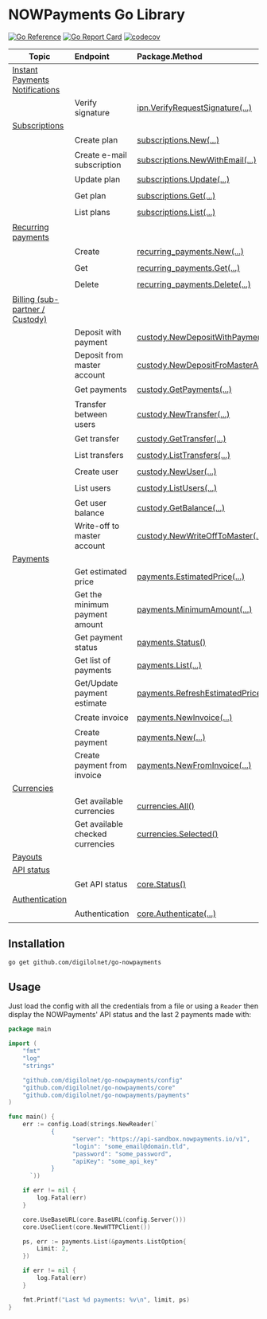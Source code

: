 # NOWPayments Go Library

[![Go Reference](https://pkg.go.dev/badge/github.com/digilolnet/go-nowpayments.svg)](https://pkg.go.dev/github.com/digilolnet/go-nowpayments)
[![Go Report Card](https://goreportcard.com/badge/github.com/digilolnet/go-nowpayments)](https://goreportcard.com/report/github.com/digilolnet/go-nowpayments)
[![codecov](https://codecov.io/gh/matm/go-nowpayments/branch/main/graph/badge.svg?token=AP16BAZR68)](https://codecov.io/gh/CIDgravity/go-nowpayments)

Topic|Endpoint|Package.Method|Implemented
---|:---|:---|:---:
[Instant Payments Notifications](https://documenter.getpostman.com/view/7907941/S1a32n38#689df54e-9f43-42b3-bfe8-9bcca0444a6a)|||Yes
||Verify signature|[ipn.VerifyRequestSignature(...)](https://pkg.go.dev/github.com/digilolnet/go-nowpayments/ipn#VerifyRequestSignature)|:heavy_check_mark:
[Subscriptions](https://documenter.getpostman.com/view/7907941/2s93JusNJt#7020882a-50d6-465f-bc9b-ff94909bc179)|||Yes
||Create plan|[subscriptions.New(...)](https://pkg.go.dev/github.com/digilolnet/go-nowpayments/subscriptions#New)|:heavy_check_mark:
||Create e-mail subscription|[subscriptions.NewWithEmail(...)](https://pkg.go.dev/github.com/digilolnet/go-nowpayments/subscriptions#NewWithEmail)|:heavy_check_mark:
||Update plan|[subscriptions.Update(...)](https://pkg.go.dev/github.com/digilolnet/go-nowpayments/pkg/subscriptions#Update)|:heavy_check_mark:
||Get plan|[subscriptions.Get(...)](https://pkg.go.dev/github.com/digilolnet/go-nowpayments/subscriptions#Get)|:heavy_check_mark:
||List plans|[subscriptions.List(...)](https://pkg.go.dev/github.com/digilolnet/go-nowpayments/subscriptions#List)|:heavy_check_mark:
[Recurring payments](https://documenter.getpostman.com/view/7907941/S1a32n38#689df54e-9f43-42b3-bfe8-9bcca0444a6a)|||Yes
||Create|[recurring_payments.New(...)](https://pkg.go.dev/github.com/digilolnet/go-nowpayments/recurring_payments#New)|:heavy_check_mark:
||Get|[recurring_payments.Get(...)](https://pkg.go.dev/github.com/digilolnet/go-nowpayments/recurring_payments#Get)|:heavy_check_mark:
||Delete|[recurring_payments.Delete(...)](https://pkg.go.dev/github.com/digilolnet/go-nowpayments/recurring_payments#Delete)|:heavy_check_mark:
[Billing (sub-partner / Custody)](https://documenter.getpostman.com/view/7907941/2s93JusNJt#2b3f0024-d9de-4b91-9db4-d3655e4eded9)|||Yes
||Deposit with payment|[custody.NewDepositWithPayment(...)](https://pkg.go.dev/github.com/digilolnet/go-nowpayments/custody#NewDepositWithPayment)|:heavy_check_mark:
||Deposit from master account|[custody.NewDepositFroMasterAccount(...)](https://pkg.go.dev/github.com/digilolnet/go-nowpayments/custody#NewDepositFroMasterAccount)|:heavy_check_mark:
||Get payments|[custody.GetPayments(...)](https://pkg.go.dev/github.com/digilolnet/go-nowpayments/custody#GetPayments)|:heavy_check_mark:
||Transfer between users|[custody.NewTransfer(...)](https://pkg.go.dev/github.com/digilolnet/go-nowpayments/pkg/custody#NewTransfer)|:heavy_check_mark:
||Get transfer|[custody.GetTransfer(...)](https://pkg.go.dev/github.com/digilolnet/go-nowpayments/custody#GetTransfer)|:heavy_check_mark:
||List transfers|[custody.ListTransfers(...)](https://pkg.go.dev/github.com/digilolnet/go-nowpayments/custody#ListTransfers)|:heavy_check_mark:
||Create user|[custody.NewUser(...)](https://pkg.go.dev/github.com/digilolnet/go-nowpayments/custody#NewUser)|:heavy_check_mark:
||List users|[custody.ListUsers(...)](https://pkg.go.dev/github.com/digilolnet/go-nowpayments/custody#NewUser)|:heavy_check_mark:
||Get user balance|[custody.GetBalance(...)](https://pkg.go.dev/github.com/digilolnet/go-nowpayments/custody#GetBalance)|:heavy_check_mark:
||Write-off to master account|[custody.NewWriteOffToMaster(...)](https://pkg.go.dev/github.com/digilolnet/go-nowpayments/custody#NewWriteOffToMaster)|:heavy_check_mark:
[Payments](https://documenter.getpostman.com/view/7907941/S1a32n38#84c51632-01ad-49c0-96f8-fb4b5ad2b24a)|||Yes
||Get estimated price|[payments.EstimatedPrice(...)](https://pkg.go.dev/github.com/digilolnet/go-nowpayments/pkg/payments#EstimatedPrice)|:heavy_check_mark:
||Get the minimum payment amount|[payments.MinimumAmount(...)](https://pkg.go.dev/github.com/digilolnet/go-nowpayments/pkg/payments#MinimumAmount)|:heavy_check_mark:
||Get payment status|[payments.Status()](https://pkg.go.dev/github.com/digilolnet/go-nowpayments/pkg/payments#Status)|:heavy_check_mark:
||Get list of payments|[payments.List(...)](https://pkg.go.dev/github.com/digilolnet/go-nowpayments/pkg/payments#List)|:heavy_check_mark:
||Get/Update payment estimate|[payments.RefreshEstimatedPrice(...)](https://pkg.go.dev/github.com/digilolnet/go-nowpayments/pkg/payments#RefreshEstimatedPrice)|:heavy_check_mark:
||Create invoice|[payments.NewInvoice(...)](https://pkg.go.dev/github.com/digilolnet/go-nowpayments/pkg/payments#NewInvoice)|:heavy_check_mark:
||Create payment|[payments.New(...)](https://pkg.go.dev/github.com/digilolnet/go-nowpayments/pkg/payments#New)|:heavy_check_mark:
||Create payment from invoice|[payments.NewFromInvoice(...)](https://pkg.go.dev/github.com/digilolnet/go-nowpayments/pkg/payments#NewFromInvoice)|:heavy_check_mark:
[Currencies](https://documenter.getpostman.com/view/7907941/S1a32n38#cb80ccdc-8f7c-426c-89df-1ed2241954a5)|||Yes
||Get available currencies|[currencies.All()](https://pkg.go.dev/github.com/digilolnet/go-nowpayments/pkg/currencies#All)|:heavy_check_mark:
||Get available checked currencies|[currencies.Selected()](https://pkg.go.dev/github.com/digilolnet/go-nowpayments/pkg/currencies#Selected)|:heavy_check_mark:
[Payouts](https://documenter.getpostman.com/view/7907941/S1a32n38#138ee72b-4c4f-40d0-a565-4a1e907f4d94)|||No
[API status](https://documenter.getpostman.com/view/7907941/S1a32n38#9998079f-dcc8-4e07-9ac7-3d52f0fd733a)|||Yes
||Get API status|[core.Status()](https://pkg.go.dev/github.com/digilolnet/go-nowpayments/pkg/core#Status)|:heavy_check_mark:
[Authentication](https://documenter.getpostman.com/view/7907941/S1a32n38#174cd8c5-5973-4be7-9213-05567f8adf27)|||Yes
||Authentication|[core.Authenticate(...)](https://pkg.go.dev/github.com/digilolnet/go-nowpayments/pkg/core#Authenticate)|:heavy_check_mark:

## Installation

```bash
go get github.com/digilolnet/go-nowpayments
```

## Usage

Just load the config with all the credentials from a file or using a `Reader` then display the NOWPayments' API status and the last 2 payments
made with:

```go
package main

import (
	"fmt"
	"log"
	"strings"

	"github.com/digilolnet/go-nowpayments/config"
	"github.com/digilolnet/go-nowpayments/core"
	"github.com/digilolnet/go-nowpayments/payments"
)

func main() {
	err := config.Load(strings.NewReader(`
            {
                  "server": "https://api-sandbox.nowpayments.io/v1",
                  "login": "some_email@domain.tld",
                  "password": "some_password",
                  "apiKey": "some_api_key"
            }
      `))

	if err != nil {
		log.Fatal(err)
	}

	core.UseBaseURL(core.BaseURL(config.Server()))
	core.UseClient(core.NewHTTPClient())

	ps, err := payments.List(&payments.ListOption{
		Limit: 2,
	})

	if err != nil {
		log.Fatal(err)
	}

	fmt.Printf("Last %d payments: %v\n", limit, ps)
}
```
